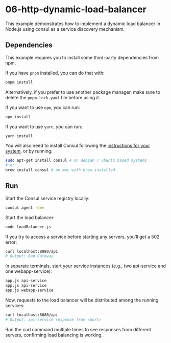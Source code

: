 # 06-http-dynamic-load-balancer

This example demonstrates how to implement a dynamic load balancer in Node.js
using consul as a service discovery mechanism.

## Dependencies

This example requires you to install some third-party dependencies from npm.

If you have `pnpm` installed, you can do that with:

```bash
pnpm install
```

Alternatively, if you prefer to use another package manager, make sure to delete
the `pnpm-lock.yaml` file before using it.

If you want to use `npm`, you can run:

```bash
npm install
```

If you want to use `yarn`, you can run:

```bash
yarn install
```

You will also need to install Consul following the
[instructions for your system](https://nodejsdp.link/consul-install), or by
running:

```bash
sudo apt-get install consul # on debian / ubuntu based systems
# or
brew install consul # on mac with brew installed
```

## Run

Start the Consul service registry locally:

```bash
consul agent -dev
```

Start the load balancer:

```bash
node loadBalancer.js
```

If you try to access a service before starting any servers, you'll get a 502
error:

```bash
curl localhost:8080/api
# Output: Bad Gateway
```

In separate terminals, start your service instances (e.g., two api-service and
one webapp-service):

```bash
app.js api-service
app.js api-service
app.js webapp-service
```

Now, requests to the load balancer will be distributed among the running
services:

```bash
curl localhost:8080/api
# Output: api-service response from <port>
```

Run the curl command multiple times to see responses from different servers,
confirming load balancing is working.
